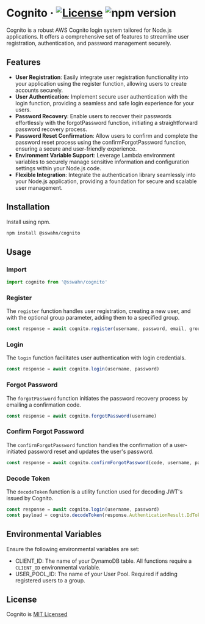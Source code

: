 # Cognito · [![License](https://img.shields.io/badge/License-MIT-blue.svg)](https://github.com/sswahn/cognito/blob/main/LICENSE) ![npm version](https://img.shields.io/npm/v/@sswahn/cognito)

Cognito is a robust AWS Cognito login system tailored for Node.js applications. It offers a comprehensive set of features to streamline user registration, authentication, and password management securely.  

## Features
- **User Registration**: Easily integrate user registration functionality into your application using the register function, allowing users to create accounts securely.
- **User Authentication**: Implement secure user authentication with the login function, providing a seamless and safe login experience for your users.
- **Password Recovery**: Enable users to recover their passwords effortlessly with the forgotPassword function, initiating a straightforward password recovery process.
- **Password Reset Confirmation**: Allow users to confirm and complete the password reset process using the confirmForgotPassword function, ensuring a secure and user-friendly experience.
- **Environment Variable Support**: Leverage Lambda environment variables to securely manage sensitive information and configuration settings within your Node.js code.
- **Flexible Integration**: Integrate the authentication library seamlessly into your Node.js application, providing a foundation for secure and scalable user management.


## Installation  
Install using npm.  
```bash
npm install @sswahn/cognito
```

## Usage  

### Import
```javascript
import cognito from '@sswahn/cognito'
```  

### Register
The `register` function handles user registration, creating a new user, and with the optional group parameter, adding them to a specified group. 
```javascript
const response = await cognito.register(username, password, email, group)
```  

### Login
The `login` function facilitates user authentication with login credentials.
```javascript
const response = await cognito.login(username, password)
```  

### Forgot Password
The `forgotPassword` function initiates the password recovery process by emailing a confirmation code.  
```javascript
const response = await cognito.forgotPassword(username)
```

### Confirm Forgot Password
The `confirmForgotPassword` function handles the confirmation of a user-initiated password reset and updates the user's password.  
```javascript
const response = await cognito.confirmForgotPassword(code, username, password)
```

### Decode Token
The `decodeToken` function is a utility function used for decoding JWT's issued by Cognito.  
```javascript
const response = await cognito.login(username, password)
const payload = cognito.decodeToken(response.AuthenticationResult.IdToken)
```

## Environmental Variables
Ensure the following environmental variables are set:

- CLIENT_ID: The name of your DynamoDB table. All functions require a `CLIENT_ID` environmental variable.
- USER_POOL_ID: The name of your User Pool. Required if adding registered users to a group.

## License
Cognito is [MIT Licensed](https://github.com/sswahn/cognito/blob/main/LICENSE)
